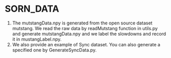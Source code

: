 # SORN_DATA
1. The mutstangData.npy is generated from the open source dataset mutstang. We read the raw data by readMutstang function in utils.py and generate mutstangData.npy and we label the slowdowns and record it in mustangLabel.npy.
2. We also provide an example of Sync dataset. You can also generate a specified one by GenerateSyncData.py.
